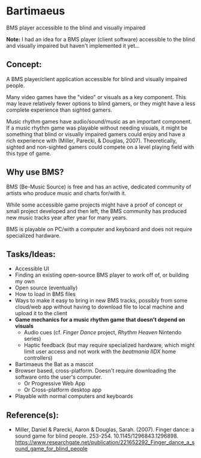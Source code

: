 # Bartimaeus
BMS player accessible to the blind and visually impaired


**Note:** I had an idea for a BMS player (client software) accessible to the blind and visually impaired but haven't implemented it yet...

## Concept:
A BMS player/client application accessible for blind and visually impaired people.

Many video games have the "video" or visuals as a key component. This may leave relatively fewer options to blind gamers, or they might have a less complete experience than sighted gamers.

Music rhythm games have audio/sound/music as an important component. If a music rhythm game was playable without needing visuals, it might be something that blind or visually impaired gamers could enjoy and have a rich experience with (Miller, Parecki, & Douglas, 2007).
Theoretically, sighted and non-sighted gamers could compete on a level playing field with this type of game.

## Why use BMS? 
BMS (Be-Music Source) is free and has an active, dedicated community of artists who produce music and charts for/with it.

While some accessible game projects might have a proof of concept or small project developed and then left, the BMS community has produced new music tracks year after year for many years.

BMS is playable on PC/with a computer and keyboard and does not require specialized hardware.

## Tasks/Ideas:
- Accessible UI
- Finding an existing open-source BMS player to work off of, or building my own
- Open source (eventually)
- How to load in BMS files
- Ways to make it easy to bring in new BMS tracks, possibly from some cloud/web app without having to download file to local machine and upload it to the client
- **Game mechanics for a music rhythm game that doesn't depend on visuals**
  - Audio cues (cf. _Finger Dance_ project, _Rhythm Heaven_ Nintendo series)
  - Haptic feedback (but may require specialized hardware, which might limit user access and not work with the *beatmania IIDX* home controllers)
- Bartimaeus the Bat as a mascot
- Browser based, cross-platform. Doesn't require downloading the software onto the user's computer.
  - Or Progressive Web App
  - Or Cross-platform desktop app
- Playable with normal computers and keyboards

## Reference(s):
- Miller, Daniel & Parecki, Aaron & Douglas, Sarah. (2007). Finger dance: a sound game for blind people. 253-254. 10.1145/1296843.1296898. 
https://www.researchgate.net/publication/221652292_Finger_dance_a_sound_game_for_blind_people 
